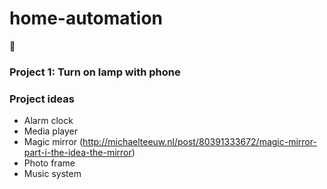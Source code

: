 # home-automation
:house_with_garden:

### Project 1: Turn on lamp with phone
### Project ideas
* Alarm clock
* Media player
* Magic mirror (http://michaelteeuw.nl/post/80391333672/magic-mirror-part-i-the-idea-the-mirror)
* Photo frame
* Music system
